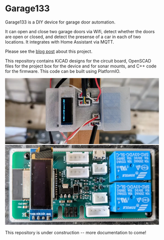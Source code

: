 # Garage133

Garage133 is a DIY device for garage door automation.

It can open and close two garage doors via Wifi, detect whether the doors are open or closed, and detect the presense of a car in each of two locations.  It integrates with Home Assistant via MQTT.

Please see the [blog post](https://selectiveappeal.org/posts/garage133/) about this project.

This repository contains KiCAD designs for the circuit board, OpenSCAD files for the project box for the device and for sonar mounts, and C++ code for the firmware.  This code can be built using PlatformIO.

![Garage133](images/garage133-1400x600.webp)
![Garage133 board](images/garage133-board-1400x728.webp)

This repository is under construction -- more documentation to come!


